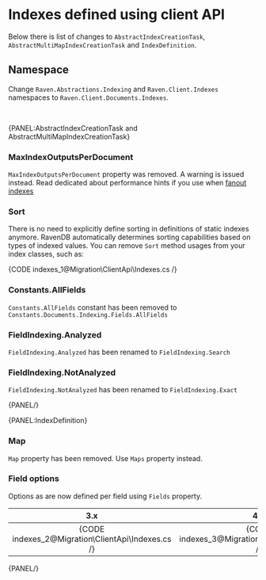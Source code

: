 ﻿# Indexes defined using client API

Below there is list of changes to `AbstractIndexCreationTask`, `AbstractMultiMapIndexCreationTask` and `IndexDefinition`.

## Namespace

Change `Raven.Abstractions.Indexing` and `Raven.Client.Indexes` namespaces to `Raven.Client.Documents.Indexes`.   

<br />

{PANEL:AbstractIndexCreationTask and AbstractMultiMapIndexCreationTask}

### MaxIndexOutputsPerDocument

`MaxIndexOutputsPerDocument` property was removed. A warning is issued instead. Read dedicated about performance hints if you use when [fanout indexes](../../indexes/fanout-indexes#performance-hints)

### Sort

There is no need to explicitly define sorting in definitions of static indexes anymore. RavenDB automatically determines sorting capabilities based on types of indexed values. You can remove `Sort` method usages from your index classes, such as:

{CODE indexes_1@Migration\ClientApi\Indexes.cs /} 

### Constants.AllFields

`Constants.AllFields` constant has been removed to `Constants.Documents.Indexing.Fields.AllFields`

### FieldIndexing.Analyzed

`FieldIndexing.Analyzed` has been renamed to `FieldIndexing.Search`

### FieldIndexing.NotAnalyzed

`FieldIndexing.NotAnalyzed` has been renamed to `FieldIndexing.Exact`

{PANEL/}

{PANEL:IndexDefinition}

### Map

`Map` property has been removed. Use `Maps` property instead.

### Field options

Options as are now defined per field using `Fields` property.

| 3.x | 4.0 |
|:---:|:---:|
| {CODE indexes_2@Migration\ClientApi\Indexes.cs /} | {CODE indexes_3@Migration\ClientApi\Indexes.cs /} |

{PANEL/}
